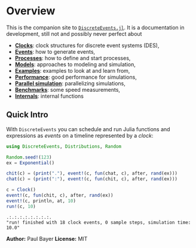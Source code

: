 # Overview

This is the companion site to [`DiscreteEvents.jl`](https://pbayer.github.io/DiscreteEvents.jl/dev/). It is a documentation in development, still not and possibly never perfect about

- [**Clocks**](clocks.md): clock structures for discrete event systems (DES),
- [**Events**](events.md): how to generate events,
- [**Processes**](processes.md): how to define and start processes,
- [**Models**](models.md): approaches to modeling and simulation,
- [**Examples**](examples/examples.md): examples to look at and learn from,
- [**Performance**](performance.md): good performance for simulations,
- [**Parallel simulation**](parallel.md): parallelizing simulations,
- [**Benchmarks**](benchmarks.md): some speed measurements,
- [**Internals**](internals.md): internal functions

## Quick Intro

With `DiscreteEvents` you can schedule and run Julia functions and expressions as *events* on a timeline represented by a *clock*:

```julia
using DiscreteEvents, Distributions, Random

Random.seed!(123)
ex = Exponential()

chit(c) = (print("."), event!(c, fun(chat, c), after, rand(ex)))
chat(c) = (print(":"), event!(c, fun(chit, c), after, rand(ex)))

c = Clock()
event!(c, fun(chit, c), after, rand(ex))
event!(c, println, at, 10)
run!(c, 10)
```
```
.:.:.:.:.:.:.:.:.
"run! finished with 18 clock events, 0 sample steps, simulation time: 10.0"
```


**Author:** Paul Bayer
**License:** MIT
